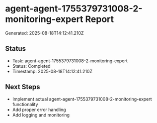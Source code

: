 # agent-agent-1755379731008-2-monitoring-expert Report

Generated: 2025-08-18T14:12:41.210Z

## Status
- Task: agent-agent-1755379731008-2-monitoring-expert
- Status: Completed
- Timestamp: 2025-08-18T14:12:41.210Z

## Next Steps
- Implement actual agent-agent-1755379731008-2-monitoring-expert functionality
- Add proper error handling
- Add logging and monitoring
